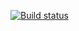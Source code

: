 [![Build status](https://ci.appveyor.com/api/projects/status/20q0y4jt8ijxyu00?svg=true)](https://ci.appveyor.com/project/ElizavetaShkryabiy/auto-hw4)
